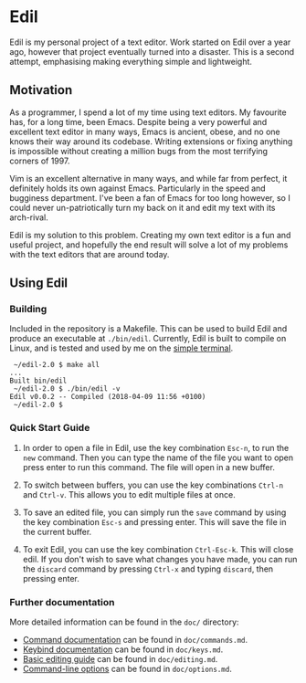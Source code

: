 # Edil

Edil is my personal project of a text editor. Work started on
Edil over a year ago, however that project eventually turned
into a disaster. This is a second attempt, emphasising making
everything simple and lightweight.

## Motivation

As a programmer, I spend a lot of my time using text editors.
My favourite has, for a long time, been Emacs. Despite being
a very powerful and excellent text editor in many ways, Emacs
is ancient, obese, and no one knows their way around its codebase.
Writing extensions or fixing anything is impossible without creating
a million bugs from the most terrifying corners of 1997.

Vim is an excellent alternative in many ways, and while far
from perfect, it definitely holds its own against Emacs.
Particularly in the speed and bugginess department. I've been a
fan of Emacs for too long however, so I could never
un-patriotically turn my back on it and edit my text with its
arch-rival.

Edil is my solution to this problem. Creating my own text editor
is a fun and useful project, and hopefully the end result will solve
a lot of my problems with the text editors that are around today.

## Using Edil

### Building

Included in the repository is a Makefile. This can be used to build
Edil and produce an executable at `./bin/edil`. Currently, Edil is
built to compile on Linux, and is tested and used by me on the
[simple terminal](https://st.suckless.org/).

```
 ~/edil-2.0 $ make all
...
Built bin/edil
 ~/edil-2.0 $ ./bin/edil -v
Edil v0.0.2 -- Compiled (2018-04-09 11:56 +0100)
 ~/edil-2.0 $
```

### Quick Start Guide

1. In order to open a file in Edil, use the key combination `Esc-n`,
   to run the `new` command. Then you can type the name of the file
   you want to open press enter to run this command. The file will
   open in a new buffer.

2. To switch between buffers, you can use the key combinations
   `Ctrl-n` and `Ctrl-v`. This allows you to edit multiple files at
   once.

3. To save an edited file, you can simply run the `save` command by
   using the key combination `Esc-s` and pressing enter. This will
   save the file in the current buffer.

4. To exit Edil, you can use the key combination `Ctrl-Esc-k`. This
   will close edil. If you don't wish to save what changes you have
   made, you can run the `discard` command by pressing `Ctrl-x` and
   typing `discard`, then pressing enter.

### Further documentation

More detailed information can be found in the `doc/` directory:

* [Command documentation](doc/commands.md) can be found in `doc/commands.md`.
* [Keybind documentation](doc/keys.md) can be found in `doc/keys.md`.
* [Basic editing guide](doc/editing.md) can be found in `doc/editing.md`.
* [Command-line options](doc/options.md) can be found in `doc/options.md`.
